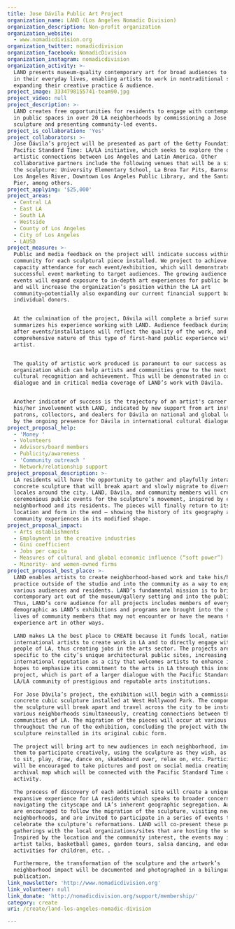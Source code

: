 ```yaml
---
title: Jose Dávila Public Art Project
organization_name: LAND (Los Angeles Nomadic Division)
organization_description: Non-profit organization
organization_website:
  - www.nomadicdivision.org
organization_twitter: nomadicdivision
organization_facebook: NomadicDivision
organization_instagram: nomadicdivision
organization_activity: >-
  LAND presents museum-quality contemporary art for broad audiences to encounter
  in their everyday lives, enabling artists to work in nontraditional sites,
  expanding their creative practice & audience.
project_image: 3334798155741-team90.jpg
project_video: null
project_description: >-
  LAND creates free opportunities for residents to engage with contemporary art
  in public spaces in over 20 LA neighborhoods by commissioning a Jose Dávila
  sculpture and presenting community-led events.
project_is_collaboration: 'Yes'
project_collaborators: >-
  Jose Dávila’s project will be presented as part of the Getty Foundation’s
  Pacific Standard Time: LA/LA initiative, which seeks to explore the deep
  artistic connections between Los Angeles and Latin America. Other
  collaborative partners include the following venues that will be a site for
  the sculpture: University Elementary School, La Brea Tar Pits, Barnsdall Park,
  Los Angeles River, Downtown Los Angeles Public Library, and the Santa Monica
  Pier, among others.
project_applying: '$25,000'
project_areas:
  - Central LA
  - East LA
  - South LA
  - Westside
  - County of Los Angeles
  - City of Los Angeles
  - LAUSD
project_measure: >-
  Public and media feedback on the project will indicate success within a given
  community for each sculptural piece installed. We project to achieve 100%
  capacity attendance for each event/exhibition, which will demonstrate
  successful event marketing to target audiences. The growing audience for LAND
  events will expand exposure to in-depth art experiences for public benefit,
  and will increase the organization’s position within the LA art
  community—potentially also expanding our current financial support base with
  individual donors. 


  At the culmination of the project, Dávila will complete a brief survey that
  summarizes his experience working with LAND. Audience feedback during and
  after events/installations will reflect the quality of the work, and the
  comprehensive nature of this type of first-hand public experience with the
  artist.


  The quality of artistic work produced is paramount to our success as an
  organization which can help artists and communities grow to the next level of
  cultural recognition and achievement. This will be demonstrated in community
  dialogue and in critical media coverage of LAND’s work with Dávila.


  Another indicator of success is the trajectory of an artist's career following
  his/her involvement with LAND, indicated by new support from art institutions,
  patrons, collectors, and dealers for Dávila on national and global levels; and
  by the ongoing presence for Dávila in international cultural dialogue.
project_proposal_help:
  - 'Money '
  - Volunteers
  - Advisors/board members
  - Publicity/awareness
  - 'Community outreach '
  - Network/relationship support
project_proposal_description: >-
  LA residents will have the opportunity to gather and playfully interact with a
  concrete sculpture that will break apart and slowly migrate to diverse public
  locales around the city. LAND, Dávila, and community members will create
  ceremonious public events for the sculpture’s movement, inspired by each
  neighborhood and its residents. The pieces will finally return to its original
  location and form in the end – showing the history of its geography and
  community experiences in its modified shape.
project_proposal_impact:
  - Arts establishments
  - Employment in the creative industries
  - Gini coefficient
  - Jobs per capita
  - Measures of cultural and global economic influence (“soft power”)
  - Minority- and women-owned firms
project_proposal_best_place: >-
  LAND enables artists to create neighborhood-based work and take his/her studio
  practice outside of the studio and into the community as a way to engage with
  various audiences and residents. LAND’s fundamental mission is to bring
  contemporary art out of the museum/gallery setting and into the public sphere.
  Thus, LAND’s core audience for all projects includes members of every type of
  demographic as LAND’s exhibitions and programs are brought into the daily
  lives of community members that may not encounter or have the means to
  experience art in other ways. 
   
  LAND makes LA the best place to CREATE because it funds local, national, and
  international artists to create work in LA and to directly engage with the
  people of LA, thus creating jobs in the arts sector. The projects are always
  specific to the city’s unique architectural public sites, increasing LA’s
  international reputation as a city that welcomes artists to enhance it. LAND
  hopes to emphasize its commitment to the arts in LA through this innovative
  project, which is part of a larger dialogue with the Pacific Standard Time:
  LA/LA community of prestigious and reputable arts institutions. 
   
  For Jose Dávila’s project, the exhibition will begin with a commissioned
  concrete cubic sculpture installed at West Hollywood Park. The components of
  the sculpture will break apart and travel across the city to be installed in
  various neighborhoods simultaneously, creating connections between the diverse
  communities of LA. The migration of the pieces will occur at various points
  throughout the run of the exhibition, concluding the project with the
  sculpture reinstalled in its original cubic form. 
   
  The project will bring art to new audiences in each neighborhood, inviting
  them to participate creatively, using the sculpture as they wish, as a place
  to sit, play, draw, dance on, skateboard over, relax on, etc. Participants
  will be encouraged to take pictures and post on social media creating an
  archival map which will be connected with the Pacific Standard Time online
  activity. 
   
  The process of discovery of each additional site will create a unique,
  expansive experience for LA residents which speaks to broader concerns of
  navigating the cityscape and LA’s inherent geographic segregation. Audiences
  are encouraged to follow the migration of the sculpture, visiting new
  neighborhoods, and are invited to participate in a series of events to
  celebrate the sculpture’s reformations. LAND will co-present these public
  gatherings with the local organizations/sites that are hosting the sculpture.
  Inspired by the location and the community interest, the events may include 
  artist talks, basketball games, garden tours, salsa dancing, and educational
  activities for children, etc. . 
   
  Furthermore, the transformation of the sculpture and the artwork’s
  neighborhood impact will be documented and photographed in a bilingual
  publication.
link_newsletter: 'http://www.nomadicdivision.org'
link_volunteer: null
link_donate: 'http://nomadicdivision.org/support/membership/'
category: create
uri: /create/land-los-angeles-nomadic-division

---
```


